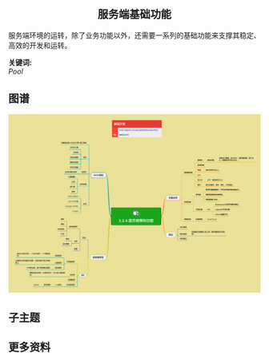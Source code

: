 <h2 align="center">服务端基础功能</h2>
<p>
服务端环境的运转，除了业务功能以外，还需要一系列的基础功能来支撑其稳定、高效的开发和运转。
</p>

**关键词:**<br/>
*Pool*

## 图谱
![图片加载中...](../exports/3.2.4.服务端基础功能.png?raw=true)

## 子主题

## 更多资料